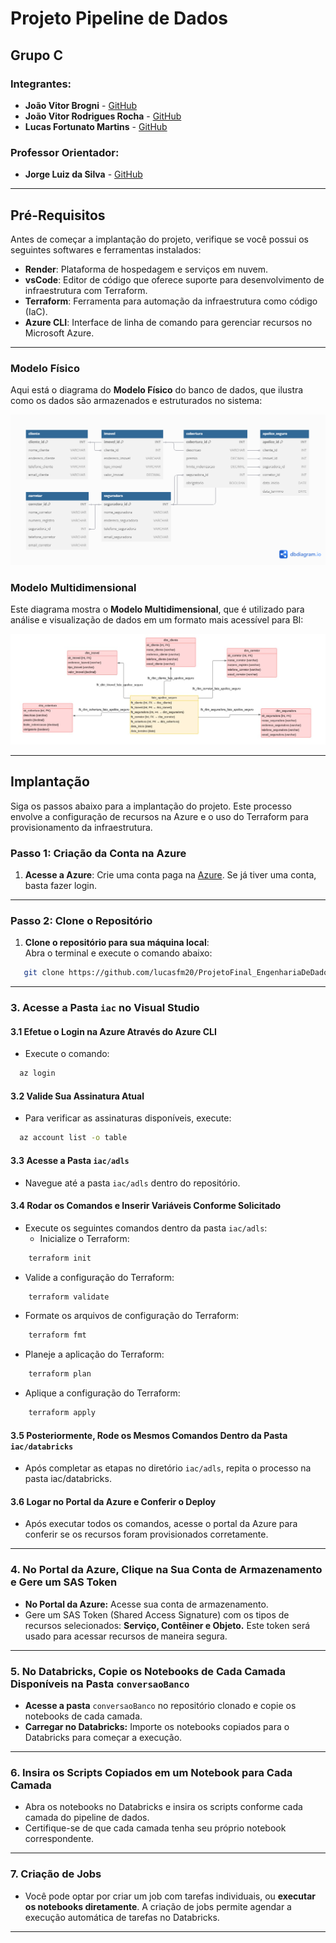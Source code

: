 # Projeto Pipeline de Dados

## Grupo C

### Integrantes:
- **João Vitor Brogni** - [GitHub](https://github.com/Jvbrogni)
- **João Vitor Rodrigues Rocha** - [GitHub](https://github.com/JoaoVitorRodriguesRocha)
- **Lucas Fortunato Martins** - [GitHub](https://github.com/lucasfm20)

### Professor Orientador:
- **Jorge Luiz da Silva** - [GitHub](https://github.com/jlsilva01)

---

## Pré-Requisitos

Antes de começar a implantação do projeto, verifique se você possui os seguintes softwares e ferramentas instalados:

- **Render**: Plataforma de hospedagem e serviços em nuvem.
- **vsCode**: Editor de código que oferece suporte para desenvolvimento de infraestrutura com Terraform.
- **Terraform**: Ferramenta para automação da infraestrutura como código (IaC).
- **Azure CLI**: Interface de linha de comando para gerenciar recursos no Microsoft Azure.

---

### Modelo Físico

Aqui está o diagrama do **Modelo Físico** do banco de dados, que ilustra como os dados são armazenados e estruturados no sistema:

![Modelo Físico](Diagramas/fisico.png)

### Modelo Multidimensional

Este diagrama mostra o **Modelo Multidimensional**, que é utilizado para análise e visualização de dados em um formato mais acessível para BI:

![Modelo Multidimensional](Diagramas/multidimensional.jpeg)

---

## Implantação

Siga os passos abaixo para a implantação do projeto. Este processo envolve a configuração de recursos na Azure e o uso do Terraform para provisionamento da infraestrutura.

### Passo 1: Criação da Conta na Azure
1. **Acesse a Azure**: Crie uma conta paga na [Azure](https://portal.azure.com). Se já tiver uma conta, basta fazer login.

---

### Passo 2: Clone o Repositório
1. **Clone o repositório para sua máquina local**:  
   Abra o terminal e execute o comando abaixo:

```bash
   git clone https://github.com/lucasfm20/ProjetoFinal_EngenhariaDeDados.git
```
---

### 3. Acesse a Pasta `iac` no Visual Studio

#### 3.1 Efetue o Login na Azure Através do Azure CLI
- Execute o comando:
```bash
  az login
```

#### 3.2 Valide Sua Assinatura Atual
- Para verificar as assinaturas disponíveis, execute:
```bash
  az account list -o table
```

#### 3.3 Acesse a Pasta `iac/adls`
- Navegue até a pasta `iac/adls` dentro do repositório.

#### 3.4 Rodar os Comandos e Inserir Variáveis Conforme Solicitado
- Execute os seguintes comandos dentro da pasta `iac/adls`:
  - Inicialize o Terraform:
```bash
    terraform init
```
  - Valide a configuração do Terraform:
```bash
    terraform validate
```
  - Formate os arquivos de configuração do Terraform:
```bash
    terraform fmt
```
  - Planeje a aplicação do Terraform:
```bash
    terraform plan
```
  - Aplique a configuração do Terraform:
```bash
    terraform apply
```

#### 3.5 Posteriormente, Rode os Mesmos Comandos Dentro da Pasta `iac/databricks`
- Após completar as etapas no diretório `iac/adls`, repita o processo na pasta iac/databricks.

#### 3.6 Logar no Portal da Azure e Conferir o Deploy
- Após executar todos os comandos, acesse o portal da Azure para conferir se os recursos foram provisionados corretamente.

---

### 4. No Portal da Azure, Clique na Sua Conta de Armazenamento e Gere um SAS Token
- **No Portal da Azure:** Acesse sua conta de armazenamento.
- Gere um SAS Token (Shared Access Signature) com os tipos de recursos selecionados: **Serviço, Contêiner e Objeto.** Este token será usado para acessar recursos de maneira segura.

---

### 5. No Databricks, Copie os Notebooks de Cada Camada Disponíveis na Pasta `conversaoBanco`
- **Acesse a pasta** `conversaoBanco` no repositório clonado e copie os notebooks de cada camada.
- **Carregar no Databricks:** Importe os notebooks copiados para o Databricks para começar a execução.

---

### 6. Insira os Scripts Copiados em um Notebook para Cada Camada
- Abra os notebooks no Databricks e insira os scripts conforme cada camada do pipeline de dados.
- Certifique-se de que cada camada tenha seu próprio notebook correspondente.

---

### 7. Criação de Jobs
- Você pode optar por criar um job com tarefas individuais, ou **executar os notebooks diretamente**. A criação de jobs permite agendar a execução automática de tarefas no Databricks.

---
